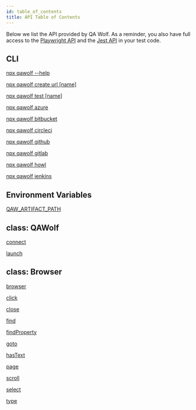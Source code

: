 ```yaml
---
id: table_of_contents
title: API Table of Contents
---
```


Below we list the API provided by QA Wolf. As a reminder, you also have full access to the [Playwright API](https://github.com/microsoft/playwright/blob/master/docs/api.md) and the [Jest API](https://jestjs.io/docs/en/expect) in your test code.

## CLI

[npx qawolf --help](cli#npx-qawolf---help)

[npx qawolf create url [name]](cli#npx-qawolf-create-url-name)

[npx qawolf test [name]](cli#npx-qawolf-test-name)

[npx qawolf azure](cli#npx-qawolf-azure)

[npx qawolf bitbucket](cli#npx-qawolf-bitbucket)

[npx qawolf circleci](cli#npx-qawolf-circleci)

[npx qawolf github](cli#npx-qawolf-github)

[npx qawolf gitlab](cli#npx-qawolf-gitlab)

[npx qawolf howl](cli#npx-qawolf-howl)

[npx qawolf jenkins](cli#npx-qawolf-jenkins)

## Environment Variables

[QAW_ARTIFACT_PATH](environment_variables#qaw_artifact_path)

## class: QAWolf

[connect](qawolf/conncect)

[launch](qawolf/launch)

## class: Browser

[browser](browser/browser)

[click](browser/click)

[close](browser/close)

[find](browser/find)

[findProperty](browser/find_property)

[goto](browser/goto)

[hasText](browser/has_text)

[page](browser/page)

[scroll](browser/scroll)

[select](browser/select)

[type](browser/type)
